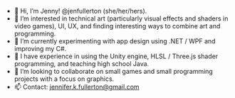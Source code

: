 - 👋 Hi, I’m Jenny! @jenfullerton (she/her/hers).
- 👀 I’m interested in technical art (particularly visual effects and shaders in video games), UI, UX, and finding interesting ways to combine art and programming.
- 🌱 I’m currently experimenting with app design using .NET / WPF and improving my C#.
- 🌲 I have experience in using the Unity engine, HLSL / Three.js shader programming, and teaching high school Java.
- 💞️ I’m looking to collaborate on small games and small programming projects with a focus on graphics.
- 📫 Contact: jennifer.k.fullerton@gmail.com

<!---
jenfullerton/jenfullerton is a ✨ special ✨ repository because its `README.md` (this file) appears on your GitHub profile.
You can click the Preview link to take a look at your changes.
--->
